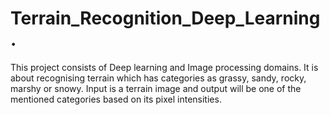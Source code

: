 # Terrain_Recognition_Deep_Learning.
This project consists of Deep learning and Image processing domains. It is about recognising terrain which has categories as grassy, sandy, rocky, marshy or snowy. Input is a terrain image and output will be one of the mentioned categories based on its pixel intensities.
